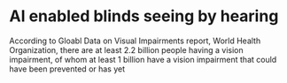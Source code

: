 # AI enabled blinds seeing by hearing

According to Gloabl Data on Visual Impairments report, World Health Organization, there are at least 2.2 billion people having a vision impairment, of whom at least 1 billion have a vision impairment that could have been prevented or has yet
